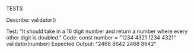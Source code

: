 TESTS

Describe: validator()

Test: "It should take in a 16 digit number and return a number where every other digit is doubled."
Code:
const number = "1234 4321 1234 4321"
validator(number)
Expected Output: "2468 8642 2468 8642"